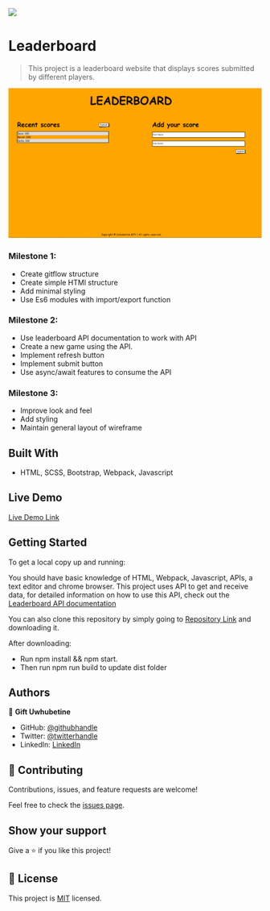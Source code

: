 
![](https://camo.githubusercontent.com/8a4ae3fb98faf74ddf78a6677ceaa6e8872f7f340f569b7c5e1aa9bcc4061d95/68747470733a2f2f696d672e736869656c64732e696f2f62616467652f4d6963726f76657273652d626c756576696f6c6574)

# Leaderboard

> This project is a leaderboard website that displays scores submitted by different players.

![screenshot](images/leaderboard-2.png)

### Milestone 1:

- Create gitflow structure
- Create simple HTMl structure
- Add minimal styling
- Use Es6 modules with import/export function

### Milestone 2:

- Use leaderboard API documentation to work with API
- Create a new game using the API.
- Implement refresh button
- Implement submit button
- Use async/await features to consume the API

### Milestone 3:

- Improve look and feel
- Add styling
- Maintain general layout of wireframe

## Built With
- HTML, SCSS, Bootstrap, Webpack, Javascript  

## Live Demo

[Live Demo Link](https://ghiftee.github.io/Leaderboard/dist/)

## Getting Started

To get a local copy up and running:

You should have basic knowledge of HTML, Webpack, Javascript, APIs, a text editor and chrome browser.
This project uses API to get and receive data, for detailed information on how to use this API, check out the [Leaderboard API documentation](https://www.notion.so/Leaderboard-API-service-24c0c3c116974ac49488d4eb0267ade3)

You can also clone this repository by simply going to [Repository Link](https://github.com/Ghiftee/leaderboard/) and downloading it.

After downloading:
- Run npm install && npm start.
- Then run npm run build to update dist folder 

## Authors
👤 **Gift Uwhubetine**

- GitHub: [@githubhandle](https://github.com/ghiftee)
- Twitter: [@twitterhandle](https://twitter.com/i_ghiftee)
- LinkedIn: [LinkedIn](https://linkedin.com/in/giftuwhubetine)

## 🤝 Contributing

Contributions, issues, and feature requests are welcome!

Feel free to check the [issues page](../../issues/).

## Show your support

Give a ⭐️ if you like this project!

## 📝 License

This project is [MIT](./MIT.md) licensed.
